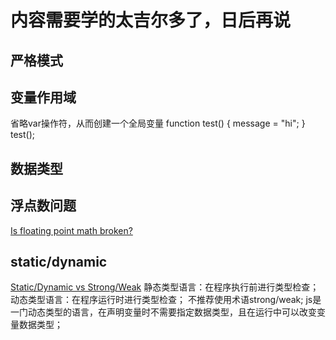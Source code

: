 # 内容需要学的太吉尔多了，日后再说

## 严格模式

## 变量作用域
省略var操作符，从而创建一个全局变量
function test() {
	message = "hi";
}
test();

## 数据类型

## 浮点数问题
[Is floating point math broken?](https://stackoverflow.com/questions/588004/is-floating-point-math-broken)

## static/dynamic
[Static/Dynamic vs Strong/Weak](https://stackoverflow.com/a/2351869/6600359)
静态类型语言：在程序执行前进行类型检查；
动态类型语言：在程序运行时进行类型检查；
不推荐使用术语strong/weak;
js是一门动态类型的语言，在声明变量时不需要指定数据类型，且在运行中可以改变变量数据类型；

